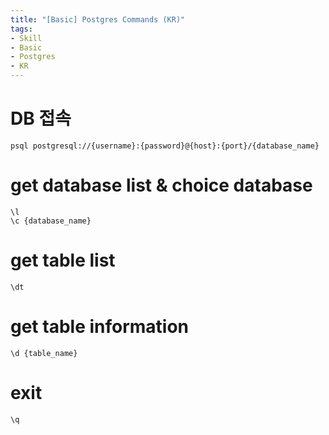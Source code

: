 ```yaml
---
title: "[Basic] Postgres Commands (KR)"
tags:
- Skill
- Basic
- Postgres
- KR
---
```

# DB 접속
```
psql postgresql://{username}:{password}@{host}:{port}/{database_name}
```

# get database list & choice database
```
\l
\c {database_name}
```

# get table list
```
\dt
```

# get table information
```
\d {table_name}
```

# exit
```
\q
```

